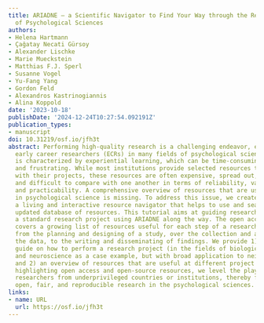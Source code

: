 ```yaml
---
title: ARIADNE – a Scientific Navigator to Find Your Way through the Resource Labyrinth
  of Psychological Sciences
authors:
- Helena Hartmann
- Çağatay Necati Gürsoy
- Alexander Lischke
- Marie Mueckstein
- Matthias F.J. Sperl
- Susanne Vogel
- Yu-Fang Yang
- Gordon Feld
- Alexandros Kastrinogiannis
- Alina Koppold
date: '2023-10-18'
publishDate: '2024-12-24T10:27:54.092191Z'
publication_types:
- manuscript
doi: 10.31219/osf.io/jfh3t
abstract: Performing high-quality research is a challenging endeavor, especially for
  early career researchers (ECRs) in many fields of psychological science. Most research
  is characterized by experiential learning, which can be time-consuming, error-prone,
  and frustrating. While most institutions provide selected resources to help researchers
  with their projects, these resources are often expensive, spread out, hard to find,
  and difficult to compare with one another in terms of reliability, validity, usability,
  and practicability. A comprehensive overview of resources that are useful for researchers
  in psychological science is missing. To address this issue, we created ARIADNE –
  a living and interactive resource navigator that helps to use and search a dynamically
  updated database of resources. This tutorial aims at guiding researchers through
  a standard research project using ARIADNE along the way. The open access database
  covers a growing list of resources useful for each step of a research project, ranging
  from the planning and designing of a study, over the collection and analysis of
  the data, to the writing and disseminating of findings. We provide 1) a step-by-step
  guide on how to perform a research project (in the fields of biological psychology
  and neuroscience as a case example, but with broad application to neighboring fields),
  and 2) an overview of resources that are useful at different project steps. By explicitly
  highlighting open access and open-source resources, we level the playing field for
  researchers from underprivileged countries or institutions, thereby facilitating
  open, fair, and reproducible research in the psychological sciences.
links:
- name: URL
  url: https://osf.io/jfh3t
---
```

